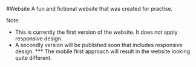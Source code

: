 #Website
A fun and fictional website that was created for practise.

Note: 
- This is currently the first version of the website. It does not apply responsive design.
- A secondly version will be published soon that includes responsive design.
	*** The mobile first approach will result in the website looking quite different.
